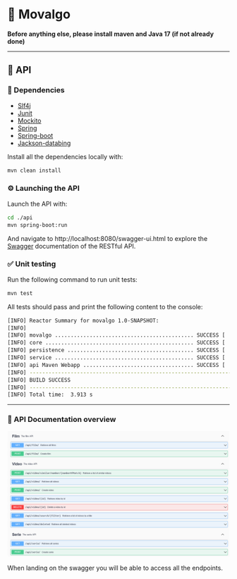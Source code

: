 # :movie_camera: Movalgo

**Before anything else, please install maven and Java 17 (if not already done)**

---

## :book: API

### :bookmark_tabs: Dependencies

- [Slf4j](http://www.slf4j.org)
- [Junit](https://junit.org/junit5/)
- [Mockito](https://github.com/mockito/mockito)
- [Spring](https://spring.io/projects/spring-framework)
- [Spring-boot](https://spring.io/projects/spring-boot)
- [Jackson-databing](http://github.com/FasterXML/jackson)

Install all the dependencies locally with:

```bash
mvn clean install
```

### :gear: Launching the API

Launch the API with:

```bash
cd ./api
mvn spring-boot:run
```

And navigate to http://localhost:8080/swagger-ui.html to explore the [Swagger](https://springdoc.org/) documentation of the RESTful API.

### :white_check_mark: Unit testing

Run the following command to run unit tests:

```bash
mvn test
```

All tests should pass and print the following content to the console:

```bash
[INFO] Reactor Summary for movalgo 1.0-SNAPSHOT:
[INFO]
[INFO] movalgo ............................................ SUCCESS [  0.023 s]
[INFO] core ............................................... SUCCESS [  0.391 s]
[INFO] persistence ........................................ SUCCESS [  1.931 s]
[INFO] service ............................................ SUCCESS [  1.364 s]
[INFO] api Maven Webapp ................................... SUCCESS [  0.137 s]
[INFO] ------------------------------------------------------------------------
[INFO] BUILD SUCCESS
[INFO] ------------------------------------------------------------------------
[INFO] Total time:  3.913 s
```

---

### :eyes: API Documentation overview

![Swagger Dashboard](assets/swagger_overview.png)

When landing on the swagger you will be able to access all the endpoints.
